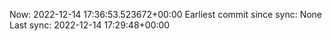 Now: 2022-12-14 17:36:53.523672+00:00 Earliest commit since sync: None Last sync: 2022-12-14 17:29:48+00:00
